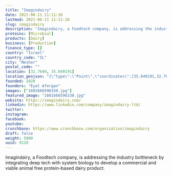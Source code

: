 ```yaml
---
title: "Imagindairy"
date: 2021-06-11 11:11:10
lastmod: 2021-06-11 11:11:10
slug: imagindairy
description: "Imagindairy, a Foodtech company, is addressing the industry bottleneck by integrating deep tech with system biology to develop a commercial and viable animal free protein-based dairy product."
proteins: [Microbial]
products: [Dairy]
business: [Production]
finance_type: []
country: "Israel"
country_code: "IL"
city: "Nesher"
postal_code: ""
location: [32.7649, 35.049191]
location_geojson: "{\"type\":\"Point\",\"coordinates\":[35.049191,32.7649]}"
founded: 2020
founders: "Eyal Afergan"
images: ["1601666596330.jpg"]
featured_image: "1601666596330.jpg"
website: https://imagindairy.com/
linkedin: https://www.linkedin.com/company/imagindairy-ltd/
twitter: 
instagram: 
facebook: 
youtube: 
crunchbase: https://www.crunchbase.com/organization/imagindairy
draft: false
weight: 5000
uuid: 9128
---
```

Imagindairy, a Foodtech company, is addressing the industry bottleneck by integrating deep tech with system biology to develop a commercial and viable animal free protein-based dairy product.
